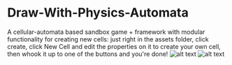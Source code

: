 # Draw-With-Physics-Automata
A cellular-automata based sandbox game + framework with modular functionality for creating new cells: just right in the assets folder, click create, click New Cell
and edit the properties on it to create your own cell, then whook it up to one of the buttons and you're done!
![alt text](https://ibb.co/tDHf53Q)
![alt text](https://ibb.co/wLkFKkr)
